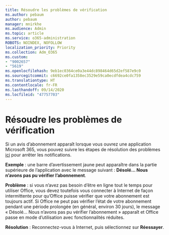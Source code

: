 ```yaml
---
title: Résoudre les problèmes de vérification
ms.author: pebaum
author: pebaum
manager: mnirkhe
ms.audience: Admin
ms.topic: article
ms.service: o365-administration
ROBOTS: NOINDEX, NOFOLLOW
localization_priority: Priority
ms.collection: Adm_O365
ms.custom:
- "9002657"
- "5619"
ms.openlocfilehash: 9eb1ec0364ce0a3e44dc898464d65d2ef587e9c0
ms.sourcegitcommit: c6692ce0fa1358ec3529e59ca0ecdfdea4cdc759
ms.translationtype: HT
ms.contentlocale: fr-FR
ms.lasthandoff: 09/14/2020
ms.locfileid: "47757703"
---
```

# <a name="troubleshoot-verification-issues"></a>Résoudre les problèmes de vérification

Si un avis d’abonnement apparaît lorsque vous ouvrez une application Microsoft 365, vous pouvez suivre les étapes de résolution des problèmes [ici](https://support.office.com/article/a-subscription-notice-appears-when-i-open-a-microsoft-365-application-4cabe32c-f594-4c0e-9191-3d3ade10cceb) pour arrêter les notifications.

**Exemple** : une barre d’avertissement jaune peut apparaître dans la partie supérieure de l’application avec le message suivant : **Désolé... Nous n’avons pas pu vérifier l’abonnement**.

**Problème** : si vous n’avez pas besoin d’être en ligne tout le temps pour utiliser Office, vous devez toutefois vous connecter à Internet de façon intermittente pour qu’Office puisse vérifier que votre abonnement est toujours actif. Si Office ne peut pas vérifier l’état de votre abonnement pendant une période prolongée (en général, environ 30 jours), le message « Désolé... Nous n’avons pas pu vérifier l’abonnement » apparaît et Office passe en mode d’utilisation avec fonctionnalités réduites.

**Résolution** : Reconnectez-vous à Internet, puis sélectionnez sur **Réessayer**.
